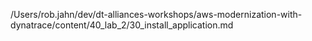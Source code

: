 /Users/rob.jahn/dev/dt-alliances-workshops/aws-modernization-with-dynatrace/content/40_lab_2/30_install_application.md